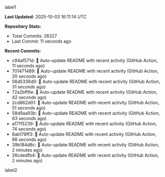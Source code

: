 
label1 
<!-- ACTIVITY_START -->
**Last Updated:** 2025-10-03 16:11:14 UTC

**Repository Stats:**
- Total Commits: 26327
- Last Commit: 11 seconds ago

**Recent Commits:**
- c94af571d: 🤖 Auto-update README with recent activity (GitHub Action, 11 seconds ago)
- 701471489: 🤖 Auto-update README with recent activity (GitHub Action, 20 seconds ago)
- 56d5336d0: 🤖 Auto-update README with recent activity (GitHub Action, 31 seconds ago)
- 72a2bff6e: 🤖 Auto-update README with recent activity (GitHub Action, 42 seconds ago)
- 2cd862d01: 🤖 Auto-update README with recent activity (GitHub Action, 51 seconds ago)
- 58d9aa93b: 🤖 Auto-update README with recent activity (GitHub Action, 63 seconds ago)
- a17115239: 🤖 Auto-update README with recent activity (GitHub Action, 74 seconds ago)
- 8ab178ff3: 🤖 Auto-update README with recent activity (GitHub Action, 86 seconds ago)
- 39b184d8c: 🤖 Auto-update README with recent activity (GitHub Action, 2 minutes ago)
- 26cdedfb4: 🤖 Auto-update README with recent activity (GitHub Action, 2 minutes ago)
<!-- ACTIVITY_END -->

label2
